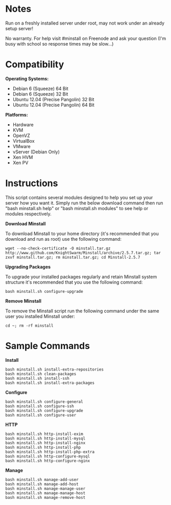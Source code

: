 Notes
=====

Run on a freshly installed server under root, may not work under an already setup server!

No warranty. For help visit #minstall on Freenode and ask your question (I'm busy with school so response times may be slow...)

Compatibility
=============

**Operating Systems:**

 + Debian 6 (Squeeze) 64 Bit
 + Debian 6 (Squeeze) 32 Bit
 + Ubuntu 12.04 (Precise Pangolin) 32 Bit
 + Ubuntu 12.04 (Precise Pangolin) 64 Bit

**Platforms:**

 + Hardware
 + KVM
 + OpenVZ
 + VirtualBox
 + VMware
 + vServer (Debian Only)
 + Xen HVM
 + Xen PV

Instructions
============

This script contains several modules designed to help you set up your server how you want it. Simply run the below download command then run "bash minstall.sh help" or "bash minstall.sh modules" to see help or modules respectively.

**Download Minstall**

To download Minstall to your home directory (it's recommended that you download and run as root) use the following command:

	wget --no-check-certificate -O minstall.tar.gz http://www.github.com/KnightSwarm/Minstall/archive/2.5.7.tar.gz; tar zxvf minstall.tar.gz; rm minstall.tar.gz; cd Minstall-2.5.7

**Upgrading Packages**

To upgrade your installed packages regularly and retain Minstall system structure it's recommended that you use the following command:

	bash minstall.sh configure-upgrade

**Remove Minstall**

To remove the Minstall script run the following command under the same user you installed Minstall under:

	cd ~; rm -rf minstall

Sample Commands
===============

**Install**

	bash minstall.sh install-extra-repositories
	bash minstall.sh clean-packages
	bash minstall.sh install-ssh
	bash minstall.sh install-extra-packages

**Configure**

	bash minstall.sh configure-general
	bash minstall.sh configure-ssh
	bash minstall.sh configure-upgrade
	bash minstall.sh configure-user

**HTTP**

	bash minstall.sh http-install-exim
	bash minstall.sh http-install-mysql
	bash minstall.sh http-install-nginx
	bash minstall.sh http-install-php
	bash minstall.sh http-install-php-extra
	bash minstall.sh http-configure-mysql
	bash minstall.sh http-configure-nginx

**Manage**

	bash minstall.sh manage-add-user
	bash minstall.sh manage-add-host
	bash minstall.sh manage-manage-user
	bash minstall.sh manage-manage-host
	bash minstall.sh manage-remove-host
